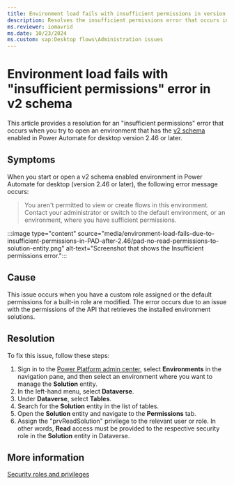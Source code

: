 ```yaml
---
title: Environment load fails with insufficient permissions in version 2.46 or later
description: Resolves the insufficient permissions error that occurs in a v2 schema enabled environment in Power Automate for desktop version 2.46 or later.
ms.reviewer: iomavrid
ms.date: 10/23/2024
ms.custom: sap:Desktop flows\Administration issues
---
```

# Environment load fails with "insufficient permissions" error in v2 schema

This article provides a resolution for an "insufficient permissions" error that occurs when you try to open an environment that has the [v2 schema](/power-automate/desktop-flows/schema) enabled in Power Automate for desktop version 2.46 or later.

## Symptoms

When you start or open a v2 schema enabled environment in Power Automate for desktop (version 2.46 or later), the following error message occurs:

> You aren't permitted to view or create flows in this environment. Contact your administrator or switch to the default environment, or an environment, where you have sufficient permissions.

:::image type="content" source="media/environment-load-fails-due-to-insufficient-permissions-in-PAD-after-2.46/pad-no-read-permissions-to-solution-entity.png" alt-text="Screenshot that shows the Insufficient permissions error.":::

## Cause

This issue occurs when you have a custom role assigned or the default permissions for a built-in role are modified. The error occurs due to an issue with the permissions of the API that retrieves the installed environment solutions.

## Resolution

To fix this issue, follow these steps:

1. Sign in to the [Power Platform admin center](https://admin.powerplatform.microsoft.com/), select **Environments** in the navigation pane, and then select an environment where you want to manage the **Solution** entity.
1. In the left-hand menu, select **Dataverse**.
1. Under **Dataverse**, select **Tables**.
1. Search for the **Solution** entity in the list of tables.
1. Open the **Solution** entity and navigate to the **Permissions** tab.
1. Assign the "prvReadSolution" privilege to the relevant user or role. In other words, **Read** access must be provided to the respective security role in the **Solution** entity in Dataverse.

## More information

[Security roles and privileges](/power-platform/admin/security-roles-privileges)

